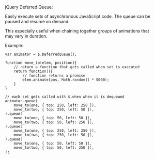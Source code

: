jQuery Deferred Queue:

Easily execute sets of asynchronous JavaScript code. The queue can be paused and resume on demand.

This especially useful when chaining together groups of animations that may vary in duration.

Example:

    var animator = $.DeferredQueue();
    
    function move_to(elem, position){
    	// return a function that gets called when set is executed
    	return function(){
    		// function returns a promise
    		elem.animate(pos, Math.random() * 5000);
    	}
    }
    
    // each set gets called with $.when when it is dequeued
    animator.queue(
    	move_to(one, { top: 250, left: 250 }),
    	move_to(two, { top: 250, left: 50 }),
    ).queue(
    	move_to(one, { top: 50, left: 50 }),
    	move_to(two, { top: 50, left: 250 }),
    ).queue(
    	move_to(one, { top: 250, left: 250 }),
    	move_to(two, { top: 250, left: 50 }),
    ).queue(
    	move_to(one, { top: 50, left: 50 }),
    	move_to(two, { top: 50, left: 250 }),
    );
